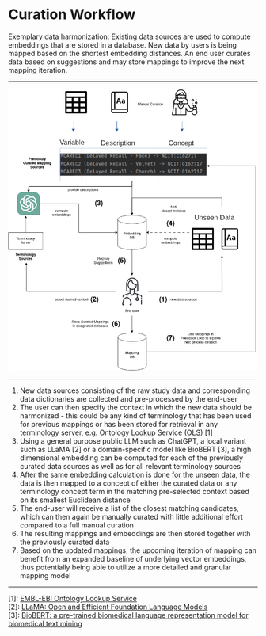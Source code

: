 # Curation Workflow

Exemplary data harmonization: Existing data sources are used to compute embeddings that
are stored in a database. New data by users is being mapped based on the shortest embedding distances.
An end user curates data based on suggestions and may store mappings to improve the next mapping
iteration.

---

![Example Image](curation-workflow.png)

---

1. New data sources consisting of the raw study data and corresponding data dictionaries are collected and pre-processed by the end-user
2. The user can then specify the context in which the new data should be harmonized - this could be any kind of terminology that has been used for previous mappings or has been stored for retrieval in any terminology server, e.g. Ontology Lookup Service (OLS) [1]
3. Using a general purpose public LLM such as ChatGPT, a local variant such as LLaMA [2] or a domain-specific model like BioBERT [3], a high dimensional embedding can be computed for each of the previously curated data sources as well as for all relevant terminology sources
4. After the same embedding calculation is done for the unseen data, the data is then mapped to a concept of either the curated data or any terminology concept term in the matching pre-selected context based on its smallest Euclidean distance
5. The end-user will receive a list of the closest matching candidates, which can then again be manually curated with little additional effort compared to a full manual curation
6. The resulting mappings and embeddings are then stored together with the previously curated data
7. Based on the updated mappings, the upcoming iteration of mapping can benefit from an expanded baseline of underlying vector embeddings, thus potentially being able to utilize a more detailed and granular mapping model
---

[1]: [EMBL-EBI Ontology Lookup Service](https://www.ebi.ac.uk/) \
[2]: [LLaMA: Open and Efficient Foundation Language Models](https://arxiv.org/abs/2302.13971) \
[3]: [BioBERT: a pre-trained biomedical language representation model for biomedical text mining](https://arxiv.org/abs/1901.08746) 
